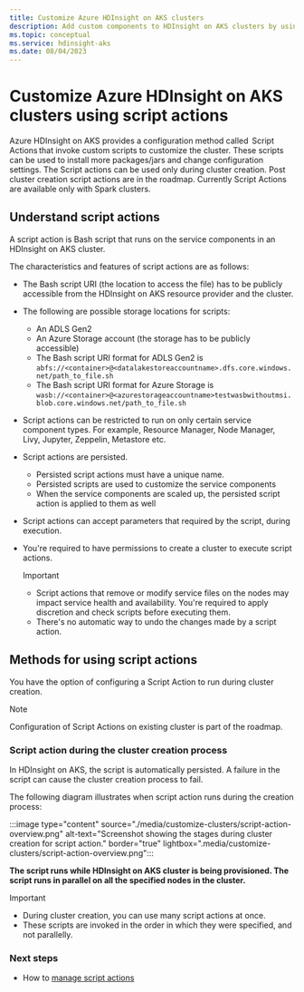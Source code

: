 ```yaml
---
title: Customize Azure HDInsight on AKS clusters
description: Add custom components to HDInsight on AKS clusters by using script actions. Script actions are Bash scripts that can be used to customize the cluster configuration.
ms.topic: conceptual
ms.service: hdinsight-aks
ms.date: 08/04/2023
---
```


# Customize Azure HDInsight on AKS clusters using script actions 

 
Azure HDInsight on AKS provides a configuration method called  Script Actions that invoke custom scripts to customize the cluster. These scripts can be used to install more packages/jars and change configuration settings. The Script actions can be used only during cluster creation. Post cluster creation script actions are in the roadmap. Currently Script Actions are available only with Spark clusters.

## Understand script actions 

A script action is Bash script that runs on the service components in an HDInsight on AKS cluster. 

The characteristics and features of script actions are as follows: 

- The Bash script URI (the location to access the file) has to be publicly accessible from the HDInsight on AKS resource provider and the cluster.
- The following are possible storage locations for scripts:
  - An ADLS Gen2
  - An Azure Storage account (the storage has to be publicly accessible)
  - The Bash script URI format for ADLS Gen2 is `abfs://<container>@<datalakestoreaccountname>.dfs.core.windows.net/path_to_file.sh`
  - The Bash script URI format for Azure Storage is `wasb://<container>@<azurestorageaccountname>testwasbwithoutmsi.blob.core.windows.net/path_to_file.sh`
- Script actions can be restricted to run on only certain service component types. For example, Resource Manager, Node Manager, Livy, Jupyter, Zeppelin, Metastore etc.
- Script actions are persisted.
  - Persisted script actions must have a unique name.
  - Persisted scripts are used to customize the service components
  - When the service components are scaled up, the persisted script action is applied to them as well
- Script actions can accept parameters that required by the script, during execution.
- You're required to have permissions to create a cluster to execute script actions.

  > [!IMPORTANT]
  > * Script actions that remove or modify service files on the nodes may impact service health and availability. You're required to apply discretion and check scripts before executing them.
  > * There's no automatic way to undo the changes made by a script action.  

## Methods for using script actions 

You have the option of configuring a Script Action to run during cluster creation.

> [!NOTE]
> Configuration of Script Actions on existing cluster is part of the roadmap.

### Script action during the cluster creation process 

In HDInsight on AKS, the script is automatically persisted. A failure in the script can cause the cluster creation process to fail. 

The following diagram illustrates when script action runs during the creation process: 

:::image type="content" source="./media/customize-clusters/script-action-overview.png" alt-text="Screenshot showing the stages during cluster creation for script action." border="true" lightbox=".media/customize-clusters/script-action-overview.png":::
 
**The script runs while HDInsight on AKS cluster is being provisioned. The script runs in parallel on all the specified nodes in the cluster.**

> [!IMPORTANT]
> * During cluster creation, you can use many script actions at once.
> * These scripts are invoked in the order in which they were specified, and not parallelly.

### Next steps
* How to [manage script actions](./manage-script-actions.md)
